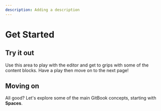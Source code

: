 ```yaml
---
description: Adding a description
---
```


# Get Started

## Try it out

Use this area to play with the editor and get to grips with some of the content blocks. Have a play then move on to the next page!



## Moving on

All good? Let's explore some of the main GitBook concepts, starting with **Spaces**.
